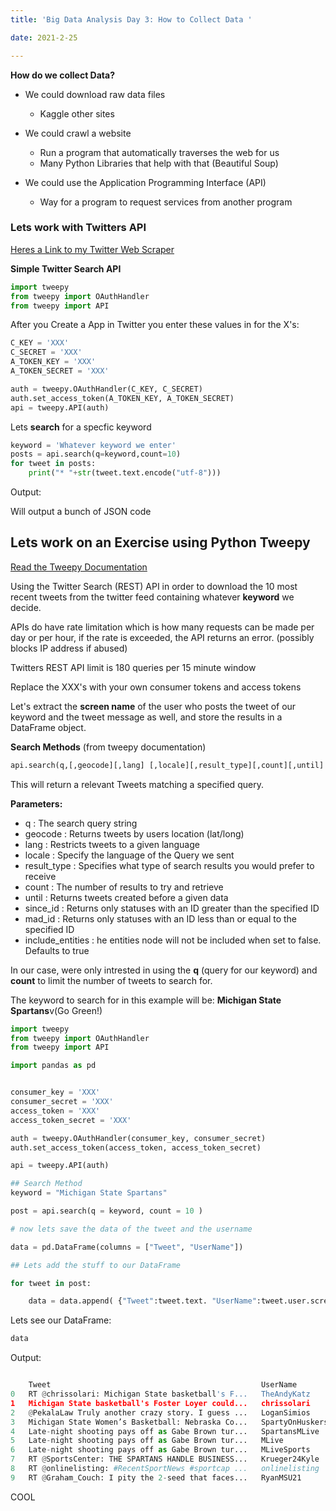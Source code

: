 ```yaml
---
title: 'Big Data Analysis Day 3: How to Collect Data '

date: 2021-2-25

---
```


**How do we collect Data?**

- We could download raw data files
    * Kaggle other sites

- We could crawl a website
    * Run a program that automatically traverses the web for us
    * Many Python Libraries that help with that (Beautiful Soup)

- We could use the Application Programming Interface (API)
    * Way for a program to request services from another program



### Lets work with Twitters API

[Heres a Link to my Twitter Web Scraper](https://github.com/devinpowers/twitter)


**Simple Twitter Search API**

```python
import tweepy
from tweepy import OAuthHandler
from tweepy import API

```
After you Create a App in Twitter you enter these values in for the X's:
```python
C_KEY = 'XXX'
C_SECRET = 'XXX'
A_TOKEN_KEY = 'XXX'
A_TOKEN_SECRET = 'XXX'

```

```python
auth = tweepy.OAuthHandler(C_KEY, C_SECRET)
auth.set_access_token(A_TOKEN_KEY, A_TOKEN_SECRET)
api = tweepy.API(auth)
```

Lets **search** for a specfic keyword

```python
keyword = 'Whatever keyword we enter'
posts = api.search(q=keyword,count=10)
for tweet in posts:
    print("* "+str(tweet.text.encode("utf-8")))

```

Output:

Will output a bunch of JSON code



## Lets work on an Exercise using Python Tweepy

[Read the Tweepy Documentation](https://docs.tweepy.org/en/latest/)

Using the Twitter Search (REST) API in order to download the 10 most recent tweets from the twitter feed containing whatever **keyword** we decide.

APIs do have rate limitation which is how many requests can be made per day or per hour, if the rate is exceeded, the API returns an error. (possibly blocks IP address if abused)

Twitters REST API limit is 180 queries per 15 minute window

Replace the XXX's with your own consumer tokens and access tokens

Let's extract the **screen name** of the user who posts the tweet of our keyword and the tweet message as well, and store the results in a DataFrame object.

**Search Methods** (from tweepy documentation)

```python
api.search(q,[,geocode][,lang] [,locale][,result_type][,count][,until] [,since_id][,max_id] [,include_entities] )
```
This will return a relevant Tweets matching a specified query.

**Parameters:**

* q : The search query string
* geocode : Returns tweets by users location (lat/long)
* lang : Restricts tweets to a given language
* locale : Specify the language of the Query we sent
* result_type : Specifies what type of search results you would prefer to receive
* count : The number of results to try and retrieve
* until : Returns tweets created before a given data
* since_id : Returns only statuses with an ID greater than the specified ID
* mad_id :  Returns only statuses with an ID less than or equal to the specified ID
* include_entities : he entities node will not be included when set to false. Defaults to true

In our case, were only intrested in using the **q** (query for our keyword) and  **count** to limit the number of tweets to search for. 

The keyword to search for in this example will be: **Michigan State Spartans**v(Go Green!)

```python
import tweepy
from tweepy import OAuthHandler
from tweepy import API

import pandas as pd


consumer_key = 'XXX'
consumer_secret = 'XXX'
access_token = 'XXX'
access_token_secret = 'XXX'

auth = tweepy.OAuthHandler(consumer_key, consumer_secret)
auth.set_access_token(access_token, access_token_secret)

api = tweepy.API(auth)

## Search Method
keyword = "Michigan State Spartans"

post = api.search(q = keyword, count = 10 )

# now lets save the data of the tweet and the username

data = pd.DataFrame(columns = ["Tweet", "UserName"])

## Lets add the stuff to our DataFrame

for tweet in post:

    data = data.append( {"Tweet":tweet.text. "UserName":tweet.user.screen_name }, ignore_index = True)

```
Lets see our DataFrame:
```python
data
```
Output:

```python

	Tweet	                                            UserName
0	RT @chrissolari: Michigan State basketball's F...	TheAndyKatz
1	Michigan State basketball's Foster Loyer could...	chrissolari
2	@PekalaLaw Truly another crazy story. I guess ...	LoganSimios
3	Michigan State Women’s Basketball: Nebraska Co...	SpartyOnHuskers
4	Late-night shooting pays off as Gabe Brown tur...	SpartansMLive
5	Late-night shooting pays off as Gabe Brown tur...	MLive
6	Late-night shooting pays off as Gabe Brown tur...	MLiveSports
7	RT @SportsCenter: THE SPARTANS HANDLE BUSINESS...	Krueger24Kyle
8	RT @onlinelisting: #RecentSportNews #sportcap ...	onlinelisting
9	RT @Graham_Couch: I pity the 2-seed that faces...	RyanMSU21


```

COOL